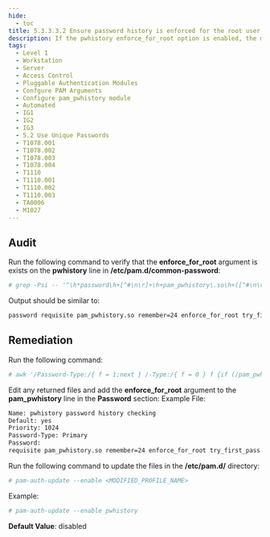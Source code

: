 ```yaml
---
hide:
  - toc
title: 5.3.3.3.2 Ensure password history is enforced for the root user
description: If the pwhistory enforce_for_root option is enabled, the module will enforce password history for the root user as well
tags:
  - Level 1
  - Workstation
  - Server
  - Access Control
  - Pluggable Authentication Modules
  - Confgure PAM Arguments
  - Configure pam_pwhistory module
  - Automated
  - IG1
  - IG2
  - IG3
  - 5.2 Use Unique Passwords
  - T1078.001
  - T1078.002
  - T1078.003
  - T1078.004
  - T1110
  - T1110.001
  - T1110.002
  - T1110.003
  - TA0006
  - M1027
---
```


## Audit
Run the following command to verify that the **enforce_for_root** argument is exists on the **pwhistory** line in **/etc/pam.d/common-password**:
```bash
# grep -Psi -- '^\h*password\h+[^#\n\r]+\h+pam_pwhistory\.so\h+([^#\n\r]+\h+)?enforce_for_root\b' /etc/pam.d/common-password
```

Output should be similar to:
```bash
password requisite pam_pwhistory.so remember=24 enforce_for_root try_first_pass use_authtok
```

## Remediation
Run the following command:
```bash
# awk '/Password-Type:/{ f = 1;next } /-Type:/{ f = 0 } f {if (/pam_pwhistory\.so/) print FILENAME}' /usr/share/pam-configs/*
```

Edit any returned files and add the **enforce_for_root** argument to the **pam_pwhistory** line in the **Password** section:
Example File:
```bash
Name: pwhistory password history checking
Default: yes
Priority: 1024
Password-Type: Primary
Password:
requisite pam_pwhistory.so remember=24 enforce_for_root try_first_pass use_authtok # <- **ensure line includes enforce_for_root**
```

Run the following command to update the files in the **/etc/pam.d/** directory:
```bash
# pam-auth-update --enable <MODIFIED_PROFILE_NAME>
```

Example:
```bash
# pam-auth-update --enable pwhistory
```

**Default Value**:
disabled
